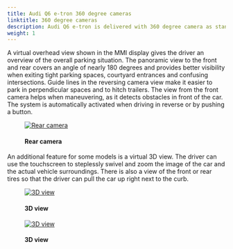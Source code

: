 ```yaml
---
title: Audi Q6 e-tron 360 degree cameras
linktitle: 360 degree cameras
description: Audi Q6 e-tron is delivered with 360 degree camera as standard. The four 360 degree cameras on the vehicle scan the immediate vicinity and display obstacles within. Drivers can choose from different views that simplify parking and maneuvering. 
weight: 1
---
```

<!-- markdownlint-disable MD033 -->

A virtual overhead view shown in the MMI display gives the driver an overview of the overall parking situation. The panoramic view to the front and rear covers an angle of nearly 180 degrees and provides better visibility when exiting tight parking spaces, courtyard entrances and confusing intersections. Guide lines in the reversing camera view make it easier to park in perpendicular spaces and to hitch trailers. The view from the front camera helps when maneuvering, as it detects obstacles in front of the car. The system is automatically activated when driving in reverse or by pushing a button.

<figure>
    <a href="https://media.electrichasgoneaudi.net/multimedia/models/e-tron/technology/drivingassistance/360camera/camerarear.jpg">
        <img src="https://media.electrichasgoneaudi.net/multimedia/models/e-tron/technology/drivingassistance/360camera/camerarears.jpg"
        class="img-fluid" alt="Rear camera" title="Rear camera">
    </a>
    <figcaption><h4>Rear camera</h4></figcaption>
</figure>

An additional feature for some models is a virtual 3D view. The driver can use the touchscreen to steplessly swivel and zoom the image of the car and the actual vehicle surroundings. There is also a view of the front or rear tires so that the driver can pull the car up right next to the curb.

<figure>
    <a href="https://media.electrichasgoneaudi.net/multimedia/models/e-tron/technology/drivingassistance/360camera/camera3d.jpg">
        <img src="https://media.electrichasgoneaudi.net/multimedia/models/e-tron/technology/drivingassistance/360camera/camera3ds.jpg"
        class="img-fluid" alt="3D view" title="3D view">
    </a>
    <figcaption><h4>3D view</h4></figcaption>
</figure>

<figure>
    <a href="https://media.electrichasgoneaudi.net/multimedia/models/e-tron/technology/drivingassistance/360camera/camera3d_2.jpg">
        <img src="https://media.electrichasgoneaudi.net/multimedia/models/e-tron/technology/drivingassistance/360camera/camera3d_2s.jpg"
        class="img-fluid" alt="3D view" title="3D view">
    </a>
    <figcaption><h4>3D view</h4></figcaption>
</figure>